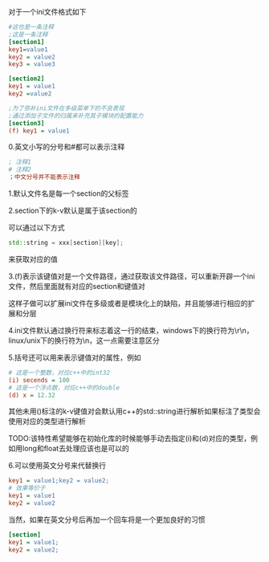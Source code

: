 对于一个ini文件格式如下

```ini
#这也是一条注释
;这是一条注释
[section1]
key1=value1
key2 = value2
key3 = value3

[section2]
key1 = value1
key2 =value2

;为了弥补ini文件在多级菜单下的不良表现
;通过添加子文件的归属来补充其子模块的配置能力
[section3]
(f) key1 = value1
```



0.英文小写的分号和#都可以表示注释

```ini
; 注释1
# 注释2
；中文分号并不能表示注释
```



1.默认文件名是每一个section的父标签



2.section下的k-v默认是属于该section的

可以通过以下方式

```c++
std::string = xxx[section][key];
```

来获取对应的值



3.(f)表示该键值对是一个文件路径，通过获取该文件路径，可以重新开辟一个ini文件，然后里面就有对应的section和键值对

这样子做可以扩展ini文件在多级或者是模块化上的缺陷，并且能够进行相应的扩展和分层



4.ini文件默认通过换行符来标志着这一行的结束，windows下的换行符为\r\n，linux/unix下的换行符为\n，这一点需要注意区分



5.括号还可以用来表示键值对的属性，例如

```ini
# 这是一个整数，对应c++中的int32
(i) secends = 100
# 这是一个浮点数，对应c++中的double
(d) x = 12.32
```

其他未用()标注的k-v键值对会默认用c++的std::string进行解析如果标注了类型会使用对应的类型进行解析

TODO:该特性希望能够在初始化库的时候能够手动去指定(i)和(d)对应的类型，例如用long和float去处理应该也是可以的



6.可以使用英文分号来代替换行

```ini
key1 = value1;key2 = value2;
# 效果等价于
key1 = value1
key2 = value2
```

当然，如果在英文分号后再加一个回车将是一个更加良好的习惯

```ini
[section]
key1 = value1;
key2 = value2;
```



